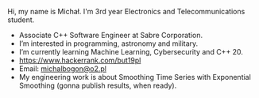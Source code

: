 Hi, my name is Michał. I'm 3rd year Electronics and Telecommunications student.
- Associate C++ Software Engineer at Sabre Corporation.
- I’m interested in programming, astronomy and military.
- I’m currently learning Machine Learning, Cybersecurity and C++ 20.
- https://www.hackerrank.com/but19pl
- Email: michalbogon@o2.pl
- My engineering work is about Smoothing Time Series with Exponential Smoothing (gonna publish results, when ready).

